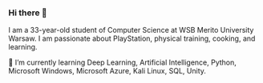 ### Hi there 👋

I am a 33-year-old student of Computer Science at WSB Merito University Warsaw. I am passionate about PlayStation, physical training, cooking, and learning.

🌱 I’m currently learning Deep Learning, Artificial Intelligence, Python, Microsoft Windows, Microsoft Azure, Kali Linux, SQL, Unity.
